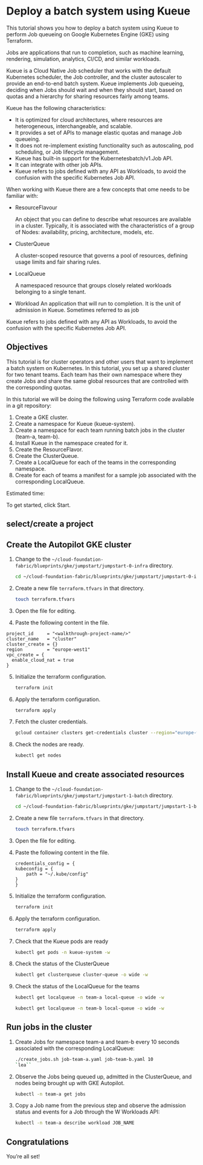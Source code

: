 # Deploy a batch system using Kueue

This tutorial shows you how to deploy a batch system using Kueue to perform Job queueing on Google Kubernetes Engine (GKE) using Terraform. 

Jobs are applications that run to completion, such as machine learning, rendering, simulation, analytics, CI/CD, and similar workloads.

Kueue is a Cloud Native Job scheduler that works with the default Kubernetes scheduler, the Job controller, and the cluster autoscaler to provide an end-to-end batch system. Kueue implements Job queueing, deciding when Jobs should wait and when they should start, based on quotas and a hierarchy for sharing resources fairly among teams.

Kueue has the following characteristics:

* It is optimized for cloud architectures, where resources are heterogeneous, interchangeable, and scalable.
* It provides a set of APIs to manage elastic quotas and manage Job queueing.
* It does not re-implement existing functionality such as autoscaling, pod scheduling, or Job lifecycle management.
* Kueue has built-in support for the Kubernetesbatch/v1.Job API.
* It can integrate with other job APIs.
* Kueue refers to jobs defined with any API as Workloads, to avoid the confusion with the specific Kubernetes Job API.

When working with Kueue there are a few concepts that ome needs to be familiar with:

* ResourceFlavour

    An object that you can define to describe what resources are available in a cluster. Typically, it is associated with the characteristics of a group of Nodes: availability, pricing, architecture, models, etc.

* ClusterQueue

    A cluster-scoped resource that governs a pool of resources, defining usage limits and fair sharing rules.

* LocalQueue

    A namespaced resource that groups closely related workloads belonging to a single tenant.

* Workload
An application that will run to completion. It is the unit of admission in Kueue. Sometimes referred to as job

Kueue refers to jobs defined with any API as Workloads, to avoid the confusion with the specific Kubernetes Job API.

## Objectives

This tutorial is for cluster operators and other users that want to implement a batch system on Kubernetes. In this tutorial, you set up a shared cluster for two tenant teams. Each team has their own namespace where they create Jobs and share the same global resources that are controlled with the corresponding quotas.

In this tutorial we will be doing the following using Terraform code available in a git repository:

1. Create a GKE cluster.
2. Create a namespace for Kueue (kueue-system).
3. Create a namespace for each team running batch jobs in the cluster (team-a, team-b).
4. Install Kueue in the namespace created for it.
5. Create the ResourceFlavor.
6. Create the ClusterQueue.
7. Create a LocalQueue for each of the teams in the corresponding namespace.
8. Create for each of teams a manifest for a sample job associated with the corresponding LocalQueue.

Estimated time:
<walkthrough-tutorial-duration duration="30"></walkthrough-tutorial-duration>

To get started, click Start.

## select/create a project

<walkthrough-project-setup billing="true"></walkthrough-project-setup>

## Create the Autopilot GKE cluster

1. Change to the ```~/cloud-foundation-fabric/blueprints/gke/jumpstart/jumpstart-0-infra``` directory.

    ```bash
    cd ~/cloud-foundation-fabric/blueprints/gke/jumpstart/jumpstart-0-infra 
    ```

2. Create a new file ```terraform.tfvars``` in that directory.

    ```bash
    touch terraform.tfvars
    ```

3. Open the <walkthrough-editor-open-file filePath="cloud-foundation-fabric/blueprints/gke/jumpstart/jumpstart-0-infra/terraform.tfvars">file</walkthrough-editor-open-file> for editing.

4. Paste the following content in the file.

```none
project_id     = "<walkthrough-project-name/>"
cluster_name   = "cluster"
cluster_create = {}
region         = "europe-west1"
vpc_create = {
  enable_cloud_nat = true
}
```

5. Initialize the terraform configuration.

    ```bash
    terraform init
    ```

6. Apply the terraform configuration.

    ```bash
    terraform apply
    ```

7. Fetch the cluster credentials.

    ```bash
    gcloud container clusters get-credentials cluster --region="europe-west1"
    ```

8. Check the nodes are ready.

    ```bash
    kubectl get nodes
    ```

## Install Kueue and create associated resources

1. Change to the ```~/cloud-foundation-fabric/blueprints/gke/jumpstart/jumpstart-1-batch``` directory.

    ```bash
    cd ~/cloud-foundation-fabric/blueprints/gke/jumpstart/jumpstart-1-batch 
    ```

2. Create a new file ```terraform.tfvars``` in that directory.

    ```bash
    touch terraform.tfvars
    ```

3. Open the <walkthrough-editor-open-file filePath="~/cloud-foundation-fabric/blueprints/gke/jumpstart/jumpstart-1-batch/terraform.tfvars">file</walkthrough-editor-open-file> for editing.

4. Paste the following content in the file.

    ```none
    credentials_config = {
    kubeconfig = {
        path = "~/.kube/config"
    }
    }
    ```

5. Initialize the terraform configuration.

    ```bash
    terraform init
    ```

6. Apply the terraform configuration.

    ```bash
    terraform apply
    ```

7. Check that the Kueue pods are ready

    ```bash
    kubectl get pods -n kueue-system -w
    ```

8. Check the status of the ClusterQueue

    ```bash
    kubectl get clusterqueue cluster-queue -o wide -w
    ```

9. Check the status of the LocalQueue for the teams

    ```bash
    kubectl get localqueue -n team-a local-queue -o wide -w
    ```

    ```bash
    kubectl get localqueue -n team-b local-queue -o wide -w
    ```

## Run jobs in the cluster

1.  Create Jobs for namespace team-a and team-b every 10 seconds associated with the corresponding LocalQueue:

    ```bash
    ./create_jobs.sh job-team-a.yaml job-team-b.yaml 10
    `lea``

2. Observe the Jobs being queued up, admitted in the ClusterQueue, and nodes being brought up with GKE Autopilot.

    ```bash
    kubectl -n team-a get jobs
    ```

3. Copy a Job name from the previous step and observe the admission status and events for a Job through the W    Workloads API:

    ```bash
    kubectl -n team-a describe workload JOB_NAME
    ```

## Congratulations

<walkthrough-conclusion-trophy></walkthrough-conclusion-trophy>

You’re all set!